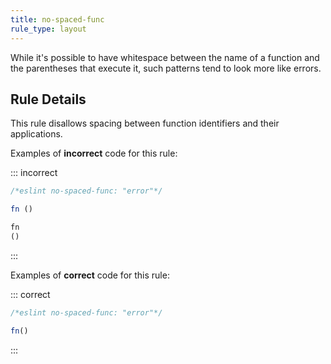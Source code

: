 ```yaml
---
title: no-spaced-func
rule_type: layout
---
```


While it's possible to have whitespace between the name of a function and the parentheses that execute it, such patterns tend to look more like errors.

## Rule Details

This rule disallows spacing between function identifiers and their applications.

Examples of **incorrect** code for this rule:

::: incorrect

```js
/*eslint no-spaced-func: "error"*/

fn ()

fn
()
```

:::

Examples of **correct** code for this rule:

::: correct

```js
/*eslint no-spaced-func: "error"*/

fn()
```

:::
